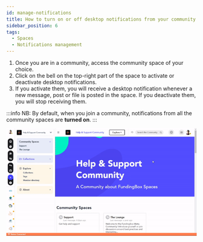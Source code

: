 ```yaml
---
id: manage-notifications
title: How to turn on or off desktop notifications from your community spaces?
sidebar_position: 6
tags:
  - Spaces
  - Notifications management
---
```



1. Once you are in a community, access the community space of your choice.
2. Click on the bell on the top-right part of the space to activate or deactivate desktop notifications.
3. If you activate them, you will receive a desktop notification whenever a new message, post or file is posted in the space. If you deactivate them, you will stop receiving them.

:::info
NB: By default, when you join a community, notifications from all the community spaces are **turned on**.
:::

![Manage notifications](./../../assets/5-manage-notifications.gif)